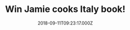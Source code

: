 ---
campaign-uuid: "c-b0292abe-1927-4cb7-a986-d8ed0187dd76"
type: "Preview"
category: "Gifts"
date: "2018-09-11T09:23:17.000Z"
end-date: "2018-10-11T23:59:00.000Z"
disable-form: false
is_promoted: false
has_entry_page: true
title: "Win Jamie cooks Italy book!"
competition-description: "<p>Jamie returns to cooking the food he loves the most,\
  \ getting right to heart of the Italian kitchen in his ultimate go-to Italian cookbook.\
  \ He shows you that truly authentic Italian cooking is simple, beautiful and achievable.\
  \ We are giving you the chance to win this amazing book and learn all the delicious\
  \ recipes from the master chef!</p>\r\n<p>Click the link below for a chance to win!\
  \ </p>"
hero-header: "Win Jamie cooks Italy book!"
terms-confirmation: "N/A"
banner-img: "https://assets.expresslyapp.com/asset-7bfdba07-6801-4049-999b-321a9f0111d5.jpg"
logo-left-href: "aaa.nme.com"
logo-left-image: "https://assets.expresslyapp.com/asset-361586f2-c2ef-4fa4-b2d9-34c301505763.jpg"
logo-left-title: "nme aaa"
bg-image-hero: "https://assets.expresslyapp.com/asset-45c8a670-28f8-42e7-8844-2f6a41bc8221.jpg"
bg-image-first: "https://assets.expresslyapp.com/asset-407cc31c-3f67-4e77-87b9-e88c31751351.jpg"
section1-content: "<p>’This wonderful, best-ever collection of recipes, deliver on\
  \ big flavours and comfort; a celebration of truly great Italian food you'll want\
  \ to cook for yourself, your friends and your family. From this week's episode.</p>\r\
  \n<p>Jamie fell in love with Italian food 25 years ago and now he's sharing his\
  \ ultimate recipes in this incredible book! Featuring 140 recipes in Jamie's fuss-free\
  \ and easy-to-follow style, the book has chapters on Antipasti, Salads, Soups, Pasta,\
  \ Rice & Dumplings, Meat, Fish, Sides, Bread & Pastry, Dessert and all of the Italian\
  \ basics you'll ever need to know.</p>\r\n<p>Looking forward to improving your cooking\
  \ skills? Enter the form below and surprise your loved ones with a nice meal!</p>"
entry-title: "Win Jamie cooks Italy book!"
entry-content: "Enter the draw to Win Jamie cooks Italy book by completing the form\
  \ below before 23:59 on 11th of October 2018."
has-winner: false
prize-description: "Jamie cooks Italy book"
special-conditions: "Multiple entries are allowed up to one every day."
---